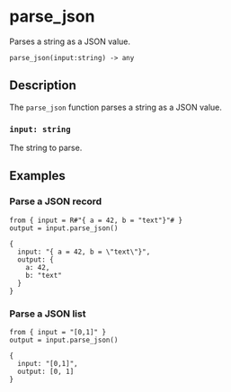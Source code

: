 # parse_json

Parses a string as a JSON value.

```tql
parse_json(input:string) -> any
```

## Description

The `parse_json` function parses a string as a JSON value.

### `input: string`

The string to parse.

## Examples

### Parse a JSON record

```tql
from { input = R#"{ a = 42, b = "text"}"# }
output = input.parse_json()
```
```tql
{
  input: "{ a = 42, b = \"text\"}",
  output: {
    a: 42,
    b: "text"
  }
}
```

### Parse a JSON list

```tql
from { input = "[0,1]" }
output = input.parse_json()
```
```tql
{
  input: "[0,1]",
  output: [0, 1]
}
```
